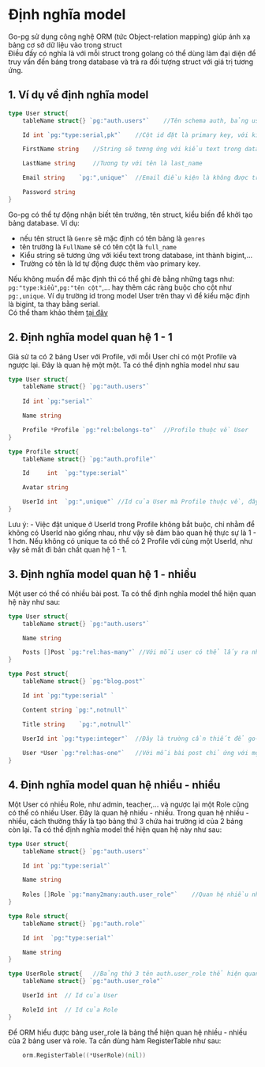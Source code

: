 # Định nghĩa model

Go-pg sử dụng công nghệ ORM (tức Object-relation mapping) giúp ánh xạ bảng cơ sở dữ liệu vào trong struct<br>
Điều đấy có nghĩa là với mỗi struct trong golang có thể dùng làm đại diện để truy vấn đến bảng trong database và trả ra đối tượng struct với giá trị tương ứng.

## 1. Ví dụ về định nghĩa model
```go
type User struct{
	tableName struct{} `pg:"auth.users"`    //Tên schema auth, bảng users

	Id int `pg:"type:serial,pk"`    //Cột id đặt là primary key, với kiểu là serial

	FirstName string    //String sẽ tương ứng với kiểu text trong database, tên cột là first_name

	LastName string     //Tương tự với tên là last_name

	Email string	`pg:",unique"`  //Email điều kiện là không được trùng lặp

	Password string
}
```
Go-pg có thể tự động nhận biết tên trường, tên struct, kiểu biến để khởi tạo bảng database. Ví dụ:
- nếu tên struct là `Genre` sẽ mặc định có tên bảng là `genres`
- tên trường là `FullName` sẽ có tên cột là `full_name`
- Kiểu string sẽ tương ứng với kiểu text trong database, int thành bigint,...
- Trường có tên là Id tự động được thêm vào primary key.

Nếu không muốn để mặc định thì có thể ghi đè bằng những tags như: `pg:"type:kiểu"`,`pg:"tên cột"`,... hay thêm các ràng buộc cho cột như `pg:,unique`. Ví dụ trường id trong model User trên thay vì để kiểu mặc định là bigint, ta thay bằng serial. <br>
Có thể tham khảo thêm [tại đây](https://pg.uptrace.dev/models/)


## 2. Định nghĩa model quan hệ 1 - 1
Giả sử ta có 2 bảng User với Profile, với mỗi User chỉ có một Profile và ngược lại. Đây là quan hệ một một. Ta có thể định nghĩa model như sau

```go
type User struct{
	tableName struct{} `pg:"auth.users"`
    
    Id int `pg:"serial"`

	Name string

    Profile *Profile `pg:"rel:belongs-to"`  //Profile thuộc về User
}
```

```go
type Profile struct{
	tableName struct{} `pg:"auth.profile"`

	Id     int	`pg:"type:serial"`

    Avatar string

    UserId int  `pg:",unique"` //Id của User mà Profile thuộc về, đây là trường cần thiết để go-pg hiểu được quan hệ
}
```
Lưu ý: - Việc đặt unique ở UserId trong Profile không bắt buộc, chỉ nhằm để không có UserId nào giống nhau, như vậy sẽ đảm bảo quan hệ thực sự là 1 - 1 hơn. Nếu không có unique ta có thể có 2 Profile với cùng một UserId, như vậy sẽ mất đi bản chất quan hệ 1 - 1.

## 3. Định nghĩa model quan hệ 1 - nhiều
Một user có thể có nhiều bài post. Ta có thể định nghĩa model thể hiện quan hệ này như sau:
```go
type User struct{
	tableName struct{} `pg:"auth.users"`   

	Name string

    Posts []Post `pg:"rel:has-many"` //Với mỗi user có thể lấy ra nhiều bài post của chính user đó
}
```

```go
type Post struct{
	tableName struct{} `pg:"blog.post"`

	Id int `pg:"type:serial" `

	Content string `pg:",notnull"`

	Title string	`pg:",notnull"`

	UserId int `pg:"type:integer"`  //Đây là trường cần thiết để go-pg hiểu được quan hệ
	
	User *User `pg:"rel:has-one"`   //Với mỗi bài post chỉ ứng với một user
}
```

## 4. Định nghĩa model quan hệ nhiều - nhiều
Một User có nhiều Role, như admin, teacher,... và ngược lại một Role cũng có thể có nhiều User. Đây là quan hệ nhiều - nhiều. Trong quan hệ nhiều - nhiều, cách thường thấy là tạo bảng thứ 3 chứa hai trường id của 2 bảng còn lại. Ta có thể định nghĩa model thể hiện quan hệ này như sau:

```go
type User struct{
	tableName struct{} `pg:"auth.users"`

	Id int `pg:"type:serial"`

	Name string
	
	Roles []Role `pg:"many2many:auth.user_role"`    //Quan hệ nhiều nhiều truy vấn tham chiếu đến bảng auth.user_role
}
```
```go
type Role struct{
	tableName struct{} `pg:"auth.role"`	

	Id int	`pg:"type:serial"`

	Name string
}
```
```go
type UserRole struct{   //Bảng thứ 3 tên auth.user_role thể hiện quan hệ giữa 2 bảng trên
	tableName struct{} `pg:"auth.user_role"`

	UserId int  // Id của User

	RoleId int  // Id của Role
}
```
Để ORM hiểu được bảng user_role là bảng thể hiện quan hệ nhiều - nhiều của 2 bảng user và role. Ta cần dùng hàm RegisterTable như sau:
```go
    orm.RegisterTable((*UserRole)(nil))
```  






